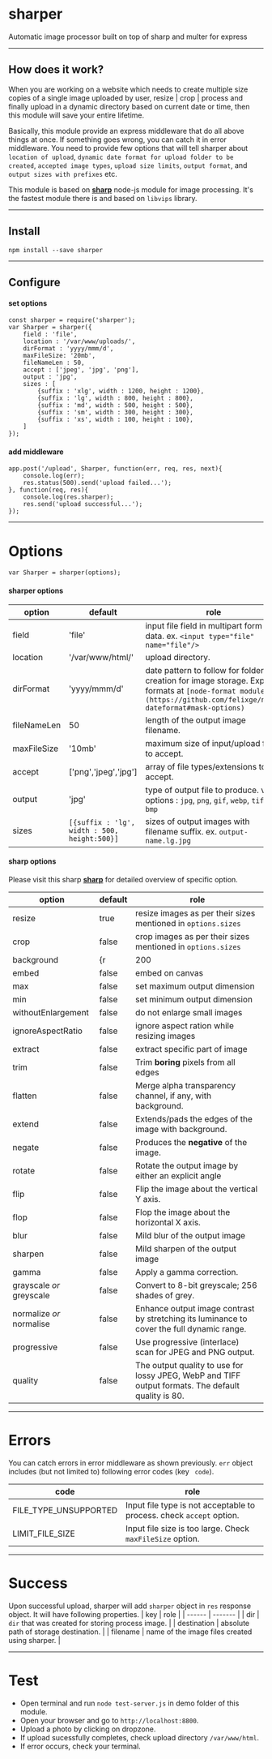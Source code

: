 # sharper
Automatic image processor built on top of sharp and multer for express

***

## How does it work?
When you are working on a website which needs to create multiple size copies of a single image uploaded by user, resize | crop | process and finally upload in a dynamic directory based on current date or time, then this module will save your entire lifetime.

Basically, this module provide an express middleware that do all above things at once. If something goes wrong, you can catch it in error middleware. You need to provide few options that will tell sharper about `location of upload`, `dynamic date format for upload folder to be created`, `accepted image types`, `upload size limits`, `output format`, and `output sizes with prefixes` etc.

This module is based on **[sharp](https://github.com/lovell/sharp)** node-js module for image processing. It's the fastest module there is and based on `libvips` library.

***

## Install
```
npm install --save sharper
```

***

## Configure

#### set options
```
const sharper = require('sharper');
var Sharper = sharper({
    field : 'file',
    location : '/var/www/uploads/',
    dirFormat : 'yyyy/mmm/d',
    maxFileSize: '20mb',
    fileNameLen : 50,
    accept : ['jpeg', 'jpg', 'png'],
    output : 'jpg',
    sizes : [
        {suffix : 'xlg', width : 1200, height : 1200},
        {suffix : 'lg', width : 800, height : 800},
        {suffix : 'md', width : 500, height : 500},
        {suffix : 'sm', width : 300, height : 300},
        {suffix : 'xs', width : 100, height : 100},
    ]
});
```

#### add middleware
```
app.post('/upload', Sharper, function(err, req, res, next){
    console.log(err);
    res.status(500).send('upload failed...');
}, function(req, res){
    console.log(res.sharper);
    res.send('upload successful...');
});
```

***

# Options
```
var Sharper = sharper(options);
```

#### sharper options
| option | default | role |
| ------ | ------- | ---- |
| field | 'file' | input file field in multipart form data. ex. `<input type="file" name="file"/>` |
| location | '/var/www/html/' | upload directory. |
| dirFormat | 'yyyy/mmm/d' | date pattern to follow for folder creation for image storage. Explore formats at `[node-format module](https://github.com/felixge/node-dateformat#mask-options)` |
| fileNameLen | 50 | length of the output image filename. |
| maxFileSize | '10mb' | maximum size of input/upload file to accept. |
| accept | ['png','jpeg','jpg'] | array of file types/extensions to accept. |
| output | 'jpg' | type of output file to produce. valid options : `jpg`, `png`, `gif`, `webp`, `tiff`, `bmp` |
| sizes | `[{suffix : 'lg', width : 500, height:500}]` | sizes of output images with filename suffix. ex. `output-name.lg.jpg` |

#### sharp options
Please visit this sharp **[sharp](https://github.com/lovell/sharp)** for detailed overview of specific option.

| option | default | role |
| ------ | ------- | ---- |
| resize | true | resize images as per their sizes mentioned in `options.sizes` |
| crop | false | crop images as per their sizes mentioned in `options.sizes` |
| background | {r|200 | g|200 | b|200 | a|1} | add background color |
| embed | false | embed on canvas |
| max | false | set maximum output dimension  |
| min | false | set minimum output dimension |
| withoutEnlargement | false | do not enlarge small images |
| ignoreAspectRatio | false | ignore aspect ration while resizing images |
| extract | false | extract specific part of image |
| trim | false | Trim **boring** pixels from all edges |
| flatten | false | Merge alpha transparency channel, if any, with background. |
| extend | false | Extends/pads the edges of the image with background. |
| negate | false | Produces the **negative** of the image. |
| rotate | false | Rotate the output image by either an explicit angle |
| flip | false | Flip the image about the vertical Y axis. |
| flop | false | Flop the image about the horizontal X axis. |
| blur | false | Mild blur of the output image |
| sharpen | false | Mild sharpen of the output image |
| gamma | false | Apply a gamma correction. |
| grayscale *or* greyscale | false | Convert to 8-bit greyscale; 256 shades of grey. |
| normalize *or* normalise | false | Enhance output image contrast by stretching its luminance to cover the full dynamic range. |
| progressive | false | Use progressive (interlace) scan for JPEG and PNG output. |
| quality | false | The output quality to use for lossy JPEG, WebP and TIFF output formats. The default quality is 80. |

***

# Errors
You can catch errors in error middleware as shown previously. `err` object includes (but not limited to) following error codes (key ` code`).

| code | role |
| ------ | ------- |
| FILE_TYPE_UNSUPPORTED | Input file type is not acceptable to process. check `accept` option. |
| LIMIT_FILE_SIZE | Input file size is too large. Check `maxFileSize` option. |

***

# Success
Upon successful upload, sharper will add `sharper` object in `res` response object. It will have following properties.
| key | role |
| ------ | ------- |
| dir | `dir` that was created for storing process image. |
| destination | absolute path of storage destination. |
| filename | name of the image files created using sharper. |

***

# Test
- Open terminal and run `node test-server.js` in demo folder of this module.
- Open your browser and go to `http://localhost:8800`.
- Upload a photo by clicking on dropzone.
- If upload sucessfully completes, check upload directory `/var/www/html`.
- If error occurs, check your terminal.
